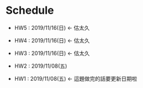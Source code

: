 # Schedule
- HW5 : 2019/11/16(日) ← 估太久
- HW4 : 2019/11/16(日) ← 估太久
- HW3 : 2019/11/16(日) ← 估太久

- HW2 : 2019/11/08(五)
- HW1 : 2019/11/08(五) ← 這題做完的話要更新日期啦
